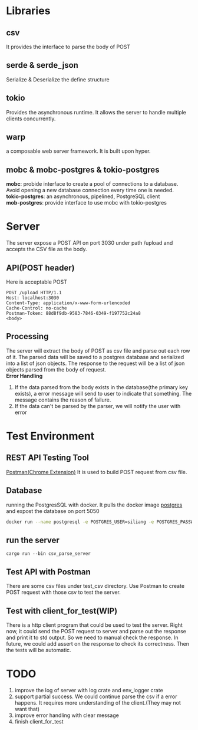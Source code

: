 # Libraries
## csv
It provides the interface to parse the body of POST
## serde & serde_json
Serialize & Deserialize the define structure
## tokio
Provides the asynchronous runtime. It allows the server to handle multiple clients concurrently.
## warp
a composable web server framework. It is built upon hyper. 
## mobc & mobc-postgres & tokio-postgres
**mobc**: probide interface to create a pool of connections to a database. Avoid opening a new database connection every time one is needed.  
**tokio-postgres**: an asynchronous, pipelined, PostgreSQL client  
**mob-postgres**: provide interface to use mobc with tokio-postgres  

# Server
The server expose a POST API on port 3030 under path /upload and accepts the CSV file as the body. 
## API(POST header)
Here is acceptable POST  
```
POST /upload HTTP/1.1  
Host: localhost:3030
Content-Type: application/x-www-form-urlencoded
Cache-Control: no-cache
Postman-Token: 88d8f9db-9583-7846-0349-f197752c24a8
<body>
```
## Processing
The server will extract the body of POST as csv file and parse out each row of it. The parsed data will be saved to a postgres database and serialized into a list of json objects. The response to the request will be a list of json objects parsed from the body of request.  
**Error Handling**  
1. If the data parsed from the body exists in the database(the primary key exists), a error message will send to user to indicate that something. The message contains the reason of failure.
2. If the data can't be parsed by the parser, we will notify the user with error

# Test Environment
## REST API Testing Tool
[Postman(Chrome Extension)](https://chrome.google.com/webstore/detail/postman/fhbjgbiflinjbdggehcddcbncdddomop?hl=en)
It is used to build POST request from csv file.
## Database
running the PostgresSQL with docker. It pulls the docker image [postgres](https://hub.docker.com/_/postgres?tab=tags) and expost the database on port 5050
```bash
docker run --name postgresql -e POSTGRES_USER=siliang -e POSTGRES_PASSWORD=000000 -p 5050:5432 -d postgres:latest
```
## run the server
```
cargo run --bin csv_parse_server
```
## Test API with Postman
There are some csv files under test_csv directory. Use Postman to create POST request with those csv to test the server.

## Test with client_for_test(WIP)
There is a http client program that could be used to test the server. Right now, it could send the POST request to server and parse out the response and print it to std output. So we need to manual check the response. In future, we could add assert on the response to check its correctness. Then the tests will be automatic.

# TODO
1. improve the log of server with log crate and env_logger crate
2. support partial success. We could continue parse the csv if a error happens. It requires more understanding of the client.(They may not want that)
3. improve error handling with clear message
4. finish client_for_test
